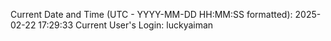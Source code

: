 Current Date and Time (UTC - YYYY-MM-DD HH:MM:SS formatted): 2025-02-22 17:29:33
Current User's Login: luckyaiman
